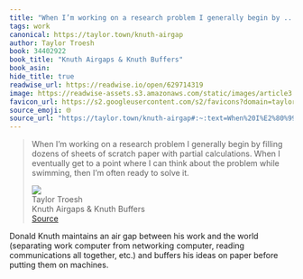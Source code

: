 ```yaml
---
title: "When I’m working on a research problem I generally begin by ..."
tags: work
canonical: https://taylor.town/knuth-airgap
author: Taylor Troesh
book: 34402922
book_title: "Knuth Airgaps & Knuth Buffers"
book_asin: 
hide_title: true
readwise_url: https://readwise.io/open/629714319
image: https://readwise-assets.s3.amazonaws.com/static/images/article3.5c705a01b476.png
favicon_url: https://s2.googleusercontent.com/s2/favicons?domain=taylor.town
source_emoji: 🌐
source_url: "https://taylor.town/knuth-airgap#:~:text=When%20I%E2%80%99m%20working,to%20solve%20it."
---
```


> When I’m working on a research problem I generally begin by filling dozens of sheets of scratch paper with partial calculations. When I eventually get to a point where I can think about the problem while swimming, then I’m often ready to solve it.
> <div class="quoteback-footer"><div class="quoteback-avatar"><img class="mini-favicon" src="https://s2.googleusercontent.com/s2/favicons?domain=taylor.town"></div><div class="quoteback-metadata"><div class="metadata-inner"><span style="display:none">FROM:</span><div aria-label="Taylor Troesh" class="quoteback-author"> Taylor Troesh</div><div aria-label="Knuth Airgaps & Knuth Buffers" class="quoteback-title"> Knuth Airgaps & Knuth Buffers</div></div></div><div class="quoteback-backlink"><a target="_blank" aria-label="go to the full text of this quotation" rel="noopener" href="https://taylor.town/knuth-airgap#:~:text=When%20I%E2%80%99m%20working,to%20solve%20it." class="quoteback-arrow"> Source</a></div></div>

Donald Knuth maintains an air gap between his work and the world (separating work computer from networking computer, reading communications all together, etc.) and buffers his ideas on paper before putting them on machines.